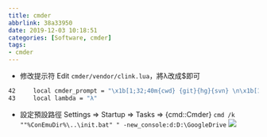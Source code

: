 ```yaml
---
title: cmder
abbrlink: 38a33950
date: 2019-12-03 10:18:51
categories: [Software, cmder]
tags:
- cmder
---
```

* 修改提示符
Edit `cmder/vendor/clink.lua`，將λ改成$即可

```sh
42     local cmder_prompt = "\x1b[1;32;40m{cwd} {git}{hg}{svn} \n\x1b[1;39;40m{lamb} \x1b[0m"
43     local lambda = "λ"
```

* 設定預設路徑
Settings => Startup => Tasks => {cmd::Cmder}
```cmd /k ""%ConEmuDir%\..\init.bat" " -new_console:d:D:\GoogleDrive```
![](cmder.png)